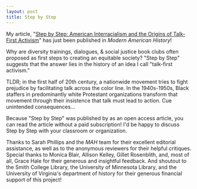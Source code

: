 ```yaml
---
layout: post
title: Step by Step
---
```


My article, "[Step by Step: American Interracialism and the Origins of Talk-First Activism](https://doi.org/10.1017/mah.2022.2)" has just been published in _Modern American History_!

Why are diversity trainings, dialogues, & social justice book clubs often proposed as first steps to creating an equitable society? "Step by Step" suggests that the answer lies in the history of an idea I call "talk-first activism."

TLDR; in the first half of 20th century, a nationwide movement tries to fight prejudice by facilitating talk across the color line. In the 1940s-1950s, Black staffers in predominantly white Protestant organizations transform that movement through their insistence that talk must lead to action. Cue unintended consequences…

Because "Step by Step" was published by as an open access article, you can read the article without a paid subscription! I'd be happy to discuss Step by Step with your classroom or organization.

Thanks to Sarah Phillips and the _MAH_ team for their excellent editorial assistance, as well as to the anonymous reviewers for their helpful critiques. Special thanks to Monica Blair, Allison Kelley, Gillet Rosenblith, and, most of all, Grace Hale for their generous and insightful feedback. And shoutout to the Smith College Library, the University of Minnesota Library, and the University of Virginia's department of history for their generous financial support of this project!
